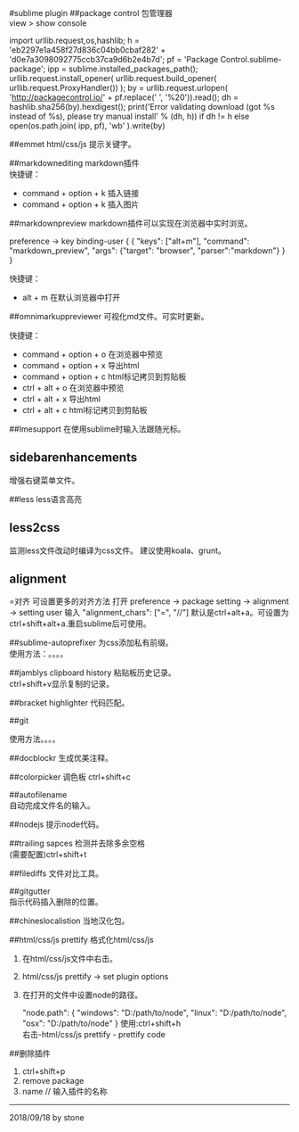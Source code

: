 #sublime plugin
##package control
包管理器  
view > show console  

import urllib.request,os,hashlib; h = 'eb2297e1a458f27d836c04bb0cbaf282' + 'd0e7a3098092775ccb37ca9d6b2e4b7d'; pf = 'Package Control.sublime-package'; ipp = sublime.installed_packages_path(); urllib.request.install_opener( urllib.request.build_opener( urllib.request.ProxyHandler()) ); by = urllib.request.urlopen( 'http://packagecontrol.io/' + pf.replace(' ', '%20')).read(); dh = hashlib.sha256(by).hexdigest(); print('Error validating download (got %s instead of %s), please try manual install' % (dh, h)) if dh != h else open(os.path.join( ipp, pf), 'wb' ).write(by)

##emmet
html/css/js 提示关键字。

##markdownediting
markdown插件  
快捷键： 

- command + option + k 插入链接
- command + option + k 插入图片

##markdownpreview
markdown插件可以实现在浏览器中实时浏览。  

preference -> key binding-user
{
  { "keys": ["alt+m"], "command": "markdown_preview", "args": {"target": "browser", "parser":"markdown"} }
}

快捷键： 

- alt + m 在默认浏览器中打开

##omnimarkuppreviewer
可视化md文件。可实时更新。  

快捷键：  

- command + option + o 在浏览器中预览  
- command + option + x 导出html
- command + option + c html标记拷贝到剪贴板
- ctrl + alt + o 在浏览器中预览  
- ctrl + alt + x 导出html
- ctrl + alt + c html标记拷贝到剪贴板

##Imesupport
在使用sublime时输入法跟随光标。

## sidebarenhancements
增强右键菜单文件。  

##less
less语言高亮  

## less2css
监测less文件改动时编译为css文件。
建议使用koala、grunt。

## alignment 
=对齐
可设置更多的对齐方法
打开 preference -> package setting -> alignment -> setting user
输入 "alignment_chars": ["=", "//"]
默认是ctrl+alt+a。可设置为ctrl+shift+alt+a.重启sublime后可使用。  

##sublime-autoprefixer
为css添加私有前缀。  
使用方法：。。。。  

##jamblys clipboard history
粘贴板历史记录。  
ctrl+shift+v显示复制的记录。  

##bracket highlighter
代码匹配。  

##git

使用方法。。。。

##docblockr
生成优美注释。  

##colorpicker
调色板
ctrl+shift+c

##autofilename  
自动完成文件名的输入。  

##nodejs
提示node代码。

##trailing sapces
检测并去除多余空格  
(需要配置)ctrl+shift+t

##filediffs
文件对比工具。  

##gitgutter  
指示代码插入删除的位置。  

##chineslocalistion
当地汉化包。  

##html/css/js prettify
格式化html/css/js  
1. 在html/css/js文件中右击。  
2. html/css/js prettify -> set plugin options  
3. 在打开的文件中设置node的路径。  

    "node.path": {
      "windows": "D:/path/to/node",
      "linux": "D:/path/to/node",
      "osx": "D:/path/to/node"
    }
使用:ctrl+shift+h  
右击-html/css/js prettify - prettify code


##删除插件
1. ctrl+shift+p  
2. remove package  
3. name // 输入插件的名称  

---

2018/09/18 by stone